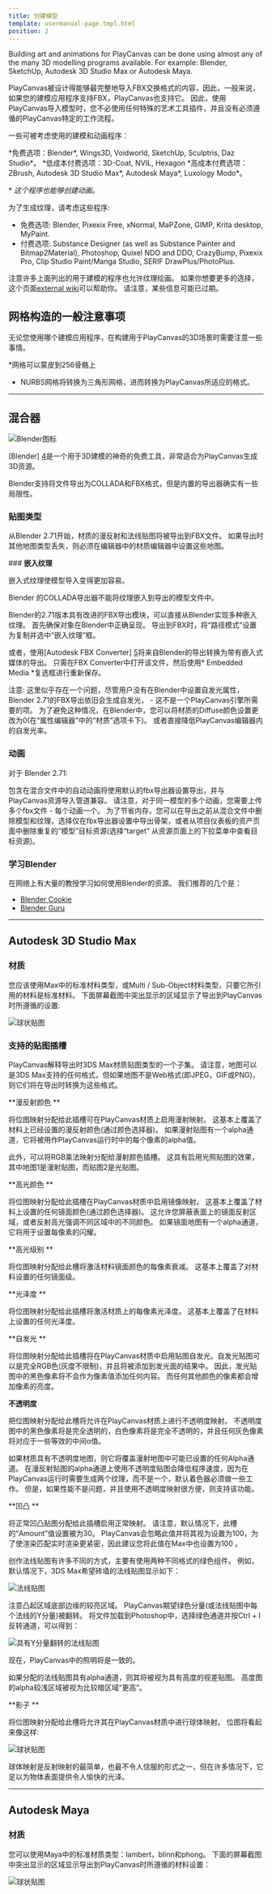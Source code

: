```yaml
---
title: 创建模型
template: usermanual-page.tmpl.html
position: 2
---
```


Building art and animations for PlayCanvas can be done using almost any of the many 3D modelling programs available. For example: Blender, SketchUp, Autodesk 3D Studio Max or Autodesk Maya.

PlayCanvas被设计得能够最完整地导入FBX交换格式的内容，因此，一般来说，如果您的建模应用程序支持FBX，PlayCanvas也支持它。 因此，使用PlayCanvas导入模型时，您不必使用任何特殊的艺术工具插件，并且没有必须遵循的PlayCanvas特定的工作流程。

一些可被考虑使用的建模和动画程序：

*免费选项：Blender\*, Wings3D, Voidworld, SketchUp, Sculptris, Daz Studio\*。
*低成本付费选项：3D-Coat, NVIL, Hexagon
*高成本付费选项： ZBrush, Autodesk 3D Studio Max\*, Autodesk Maya\*, Luxology Modo\*。

\* *这个程序也能够创建动画。*

为了生成纹理，请考虑这些程序:

* 免费选项: Blender, Pixexix Free, xNormal, MaPZone, GIMP, Krita desktop, MyPaint.
* 付费选项: Substance Designer (as well as Substance Painter and Bitmap2Material), Photoshop, Quixel NDO and DDO, CrazyBump, Pixexix Pro, Clip Studio Paint/Manga Studio, SERIF DrawPlus/PhotoPlus.

注意许多上面列出的用于建模的程序也允许纹理绘画。 如果你想要更多的选择，这个页面[external wiki][1]可以帮助你。 请注意，某些信息可能已过期。

## 网格构造的一般注意事项

无论您使用哪个建模应用程序，在构建用于PlayCanvas的3D场景时需要注意一些事情。

*网格可以蒙皮到256骨骼上
* NURBS网格将转换为三角形网格，进而转换为PlayCanvas所适应的格式。

---

## 混合器

![Blender图标][3]

[Blender] [4]是一个用于3D建模的神奇的免费工具，非常适合为PlayCanvas生成3D资源。

Blender支持将文件导出为COLLADA和FBX格式，但是内置的导出器确实有一些局限性。

### **贴图类型**

从Blender 2.71开始，材质的漫反射和法线贴图将被导出到FBX文件。 如果导出时其他地图类型丢失，则必须在编辑器中的材质编辑器中设置这些地图。

### **嵌入纹理**

嵌入式纹理使模型导入变得更加容易。

Blender 的COLLADA导出器不能将纹理嵌入到导出的模型文件中。

Blender的2.71版本具有改进的FBX导出模块，可以直接从Blender实现多种嵌入纹理。 首先确保对象在Blender中正确呈现。 导出到FBX时，将“路径模式”设置为复制并选中“嵌入纹理”框。

或者，使用[Autodesk FBX Converter] [5]将来自Blender的导出转换为带有嵌入式媒体的导出。 只需在FBX Converter中打开该文件，然后使用* Embedded Media *复选框进行重新保存。

<div class="alert alert-warning">
注意: 这里似乎存在一个问题，尽管用户没有在Blender中设置自发光属性，Blender 2.71的FBX导出依旧会生成自发光， - 这不是一个PlayCanvas引擎所需要的项。 为了避免这种情况，在Blender中，您可以将材质的Diffuse颜色设置更改为0(在“属性编辑器”中的“材质”选项卡下)。 或者直接降低PlayCanvas编辑器内的自发光率。
</div>

### **动画**

对于 Blender 2.71:

包含在混合文件中的自动动画将使用默认的fbx导出器设置导出，并与PlayCanvas资源导入管道兼容。 请注意，对于同一模型的多个动画，您需要上传多个fbx文件 - 每个动画一个。 为了节省内存，您可以在导出之前从混合文件中删除模型和纹理，选择仅在fbx导出器设置中导出骨架，或者从项目仪表板的资产页面中删除重复的“模型”目标资源(选择“target” 从资源页面上的下拉菜单中查看目标资源)。

### **学习Blender**

在网络上有大量的教授学习如何使用Blender的资源。 我们推荐的几个是：

* [Blender Cookie][2]
* [Blender Guru][6]

---

## Autodesk 3D Studio Max

### 材质

您应该使用Max中的标准材料类型，或Multi / Sub-Object材料类型，只要它所引用的材料是标准材料。 下面屏幕截图中突出显示的区域显示了导出到PlayCanvas时所遵循的设置:

![球状贴图][7]

### 支持的贴图插槽

PlayCanvas解释导出时3DS Max材质贴图类型的一个子集。 请注意，地图可以是3DS Max支持的任何格式，但如果地图不是Web格式(即JPEG，GIF或PNG)，则它们将在导出时转换为这些格式。

**漫反射颜色 **

将位图映射分配给此插槽可在PlayCanvas材质上启用漫射映射。 这基本上覆盖了材料上已经设置的漫反射颜色(通过颜色选择器)。 如果漫射贴图有一个alpha通道，它将被用作PlayCanvas运行时中的每个像素的alpha值。

此外，可以将RGB乘法映射分配给漫射颜色插槽。 这具有启用光照贴图的效果，其中地图1是漫射贴图，而贴图2是光贴图。

**高光颜色 **

将位图映射分配给此插槽在PlayCanvas材质中启用镜像映射。 这基本上覆盖了材料上设置的任何镜面颜色(通过颜色选择器)。 这允许您屏蔽表面上的镜面反射区域，或者反射高光强调不同区域中的不同颜色。 如果镜面地图有一个alpha通道，它将用于设置每像素的闪耀。

**高光级别 **

将位图映射分配给此槽将激活材料镜面颜色的每像素衰减。 这基本上覆盖了对材料设置的任何镜面级。

**光泽度 **

将位图映射分配给此插槽将激活材质上的每像素光泽度。 这基本上覆盖了在材料上设置的任何光泽度。

**自发光 **

将位图映射分配给此插槽将在PlayCanvas材质中启用贴图自发光。自发光贴图可以是完全RGB色(灰度不限制)，并且将被添加到发光面的结果中。 因此，发光贴图中的黑色像素将不会作为像素值添加任何内容。 而任何其他颜色的像素都会增加像素的亮度。

**不透明度**

把位图映射分配给此槽将允许在PlayCanvas材质上进行不透明度映射。 不透明度图中的黑色像素将是完全透明的，白色像素将是完全不透明的，并且任何灰色像素将对应于一些等效的中间α值。

如果材质具有不透明度地图，则它将覆盖漫射地图中可能已设置的任何Alpha通道。 在漫反射贴图的alpha通道上使用不透明度贴图会降低程序速度，因为在PlayCanvas运行时需要生成两个纹理，而不是一个，默认着色器必须做一些工作。 但是，如果性能不是问题，并且使用不透明度映射很方便，则支持该功能。

**凹凸 **

将正常凹凸贴图分配给此插槽启用正常映射。 请注意，默认情况下，此槽的“Amount”值设置被为30。 PlayCanvas会忽略此值并将其视为设置为100，为了使渲染匹配实时渲染更紧密，因此建议您将此值在Max中也设置为100 。

创作法线贴图有许多不同的方式，主要有使用两种不同格式的绿色组件。 例如，默认情况下，3DS Max希望砖墙的法线贴图显示如下：

![法线贴图][8]

注意凸起区域底部边缘的较亮区域。 PlayCanvas期望绿色分量(或法线贴图中每个法线的Y分量)被翻转。 将文件加载到Photoshop中，选择绿色通道并按Ctrl + I反转通道，可以得到：

![具有Y分量翻转的法线贴图][9]

现在，PlayCanvas中的照明将是一致的。

如果分配的法线贴图具有alpha通道，则其将被视为具有高度的视差贴图。 高度图的alpha较浅区域被视为比较暗区域“更高”。

**影子 **

将位图映射分配给此槽将允许其在PlayCanvas材质中进行球体映射。 位图将看起来像这样:

![球状贴图][10]

球体映射是反射映射的最简单，也最不令人信服的形式之一，但在许多情况下，它足以为物体表面提供令人愉快的光泽。

---

## Autodesk Maya

### 材质

您可以使用Maya中的标准材质类型：lambert，blinn和phong。 下面的屏幕截图中突出显示的区域显示导出到PlayCanvas时所遵循的材料设置：

![球状贴图][11]

[1]: http://wiki.polycount.com/wiki/Tools
[2]: http://cgcookie.com/blender/
[3]: /images/Blender-Logo.jpg
[4]: http://blender.org
[5]: http://usa.autodesk.com/adsk/servlet/pc/item?id=10775855&siteID=123112
[6]: http://www.blenderguru.com/
[7]: /images/artist_guide/max_material_editor.jpg
[8]: /images/artist_guide/wall_norm.jpg
[9]: /images/artist_guide/wall_norm_yflip.jpg
[10]: /images/artist_guide/mountains_sphere.jpg
[11]: /images/artist_guide/maya_material_editor.jpg

